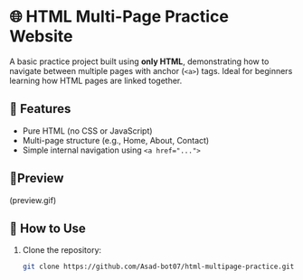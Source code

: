 # 🌐 HTML Multi-Page Practice Website

A basic practice project built using **only HTML**, demonstrating how to navigate between multiple pages with anchor (`<a>`) tags. Ideal for beginners learning how HTML pages are linked together.

## 📁 Features

- Pure HTML (no CSS or JavaScript)
- Multi-page structure (e.g., Home, About, Contact)
- Simple internal navigation using `<a href="...">`

## 👀Preview
(preview.gif)

## 📂 How to Use

1. Clone the repository:
   ```bash
   git clone https://github.com/Asad-bot07/html-multipage-practice.git
